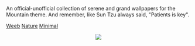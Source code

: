 An official-unofficial collection of serene and grand wallpapers for the Mountain theme. And remember, like Sun Tzu always said, "Patients is key".

[Weeb](weeb/README.md)
[Nature](nature/README.md)
[Minimal](minimal/README.md)

<p align='center'>
<a href='https://github.com/mountain-theme/Mountain'><img src='https://img.shields.io/static/v1?label=Powered%20By&message=Mountain&color=9ec49f&style=for-the-badge&labelColor=0f0f0f'></a>
</p>
